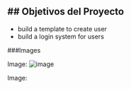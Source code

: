 ## ## Objetivos del Proyecto


  - build a template to create user
  - build a login system for users
 
 ###Images

Image:
 ![image](https://user-images.githubusercontent.com/101751073/195705580-be987b14-7b2d-401a-86e0-a423db03d45b.png)
 
 Image:

